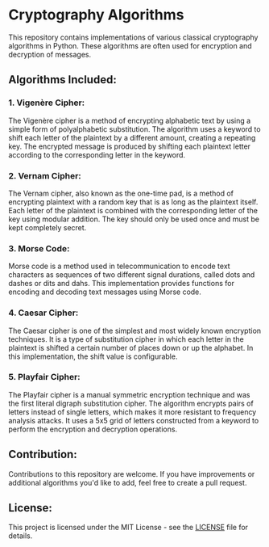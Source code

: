 # Cryptography Algorithms

This repository contains implementations of various classical cryptography algorithms in Python. These algorithms are often used for encryption and decryption of messages.

## Algorithms Included:

### 1. Vigenère Cipher:
The Vigenère cipher is a method of encrypting alphabetic text by using a simple form of polyalphabetic substitution. The algorithm uses a keyword to shift each letter of the plaintext by a different amount, creating a repeating key. The encrypted message is produced by shifting each plaintext letter according to the corresponding letter in the keyword.

### 2. Vernam Cipher:
The Vernam cipher, also known as the one-time pad, is a method of encrypting plaintext with a random key that is as long as the plaintext itself. Each letter of the plaintext is combined with the corresponding letter of the key using modular addition. The key should only be used once and must be kept completely secret.

### 3. Morse Code:
Morse code is a method used in telecommunication to encode text characters as sequences of two different signal durations, called dots and dashes or dits and dahs. This implementation provides functions for encoding and decoding text messages using Morse code.

### 4. Caesar Cipher:
The Caesar cipher is one of the simplest and most widely known encryption techniques. It is a type of substitution cipher in which each letter in the plaintext is shifted a certain number of places down or up the alphabet. In this implementation, the shift value is configurable.

### 5. Playfair Cipher:
The Playfair cipher is a manual symmetric encryption technique and was the first literal digraph substitution cipher. The algorithm encrypts pairs of letters instead of single letters, which makes it more resistant to frequency analysis attacks. It uses a 5x5 grid of letters constructed from a keyword to perform the encryption and decryption operations.

## Contribution:
Contributions to this repository are welcome. If you have improvements or additional algorithms you'd like to add, feel free to create a pull request.

## License:
This project is licensed under the MIT License - see the [LICENSE](LICENSE) file for details.
